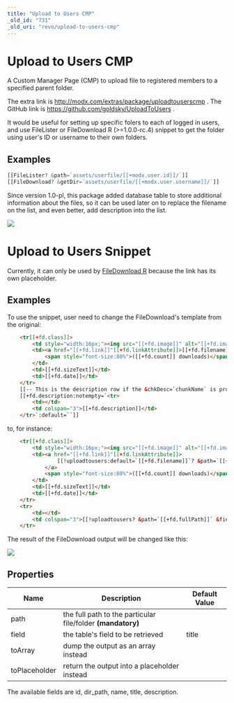 ```yaml
---
title: "Upload to Users CMP"
_old_id: "731"
_old_uri: "revo/upload-to-users-cmp"
---
```


# Upload to Users CMP

A Custom Manager Page (CMP) to upload file to registered members to a specified parent folder.

The extra link is <http://modx.com/extras/package/uploadtouserscmp> . 
The GitHub link is <https://github.com/goldsky/UploadToUsers> .

It would be useful for setting up specific folers to each of logged in users, and use FileLister or FileDownload R (>=1.0.0-rc.4) snippet to get the folder using user's ID or username to their own folders.

## Examples

``` php
[[FileLister? &path=`assets/userfile/[[+modx.user.id]]/`]]
[[FileDownload? &getDir=`assets/userfile/[[+modx.user.username]]/`]]
```

Since version 1.0-pl, this package added database table to store additional information about the files, so it can be used later on to replace the filename on the list, and even better, add description into the list.

![](/download/attachments/41058348/uploadtousers-1.0-pl.jpg?version=1&modificationDate=1345753736000)

# Upload to Users Snippet

Currently, it can only be used by [FileDownload R](/extras/filedownload-r "FileDownload R") because the link has its own placeholder.

## Examples

To use the snippet, user need to change the FileDownload's template from the original:

``` html
    <tr[[+fd.class]]>
        <td style="width:16px;"><img src="[[+fd.image]]" alt="[[+fd.image]]" /></td>
        <td><a href="[[+fd.link]]"[[+fd.linkAttribute]]>[[+fd.filename]]</a>
            <span style="font-size:80%">([[+fd.count]] downloads)</span>
        </td>
        <td>[[+fd.sizeText]]</td>
        <td>[[+fd.date]]</td>
    </tr>
    [[-- This is the description row if the &chkDesc=`chunkName` is provided --]]
    [[+fd.description:notempty=`<tr>
        <td></td>
        <td colspan="3">[[+fd.description]]</td>
    </tr>`:default=``]]
```

to, for instance:

``` html
    <tr[[+fd.class]]>
        <td style="width:16px;"><img src="[[+fd.image]]" alt="[[+fd.image]]" /></td>
        <td><a href="[[+fd.link]]"[[+fd.linkAttribute]]>
                [[!uploadtousers:default=`[[+fd.filename]]`? &path=`[[+fd.fullPath]]` &field=`title`]]
            </a>
            <span style="font-size:80%">([[+fd.count]] downloads)</span>
        </td>
        <td>[[+fd.sizeText]]</td>
        <td>[[+fd.date]]</td>
    </tr>
    <tr>
        <td></td>
        <td colspan="3">[[!uploadtousers? &path=`[[+fd.fullPath]]` &field=`description`]]</td>
    </tr>
```

The result of the FileDownload output will be changed like this:

![](/download/attachments/41058348/FDL-U2U.jpg?version=1&modificationDate=1345754441000)

## Properties

| Name          | Description                                                 | Default Value |
| ------------- | ----------------------------------------------------------- | ------------- |
| path          | the full path to the particular file/folder **(mandatory)** |               |
| field         | the table's field to be retrieved                           | title         |
| toArray       | dump the output as an array instead                         |               |
| toPlaceholder | return the output into a placeholder instead                |               |

The available fields are id, dir\_path, name, title, description.